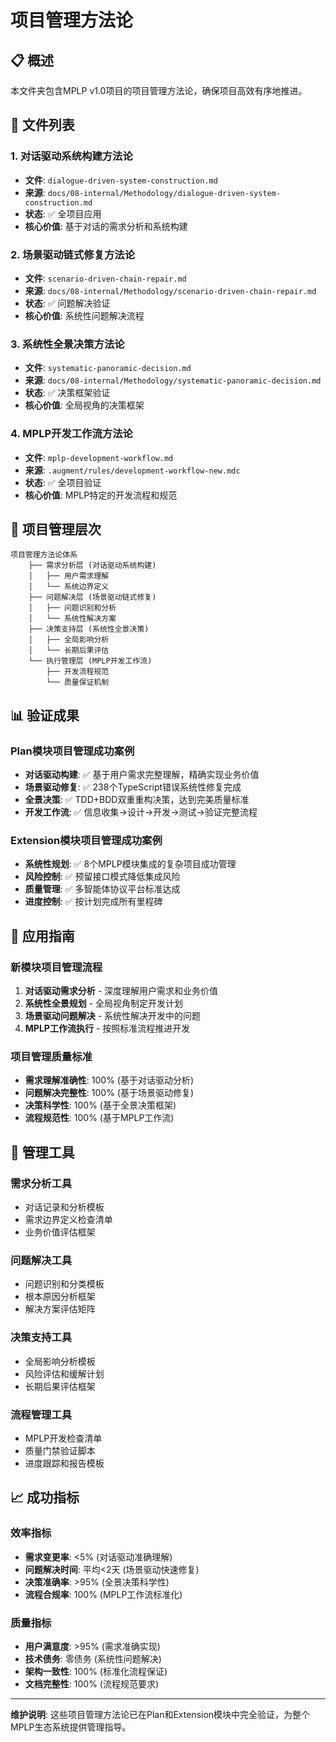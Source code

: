 # 项目管理方法论

## 📋 **概述**

本文件夹包含MPLP v1.0项目的项目管理方法论，确保项目高效有序地推进。

## 📁 **文件列表**

### **1. 对话驱动系统构建方法论**
- **文件**: `dialogue-driven-system-construction.md`
- **来源**: `docs/08-internal/Methodology/dialogue-driven-system-construction.md`
- **状态**: ✅ 全项目应用
- **核心价值**: 基于对话的需求分析和系统构建

### **2. 场景驱动链式修复方法论**
- **文件**: `scenario-driven-chain-repair.md`
- **来源**: `docs/08-internal/Methodology/scenario-driven-chain-repair.md`
- **状态**: ✅ 问题解决验证
- **核心价值**: 系统性问题解决流程

### **3. 系统性全景决策方法论**
- **文件**: `systematic-panoramic-decision.md`
- **来源**: `docs/08-internal/Methodology/systematic-panoramic-decision.md`
- **状态**: ✅ 决策框架验证
- **核心价值**: 全局视角的决策框架

### **4. MPLP开发工作流方法论**
- **文件**: `mplp-development-workflow.md`
- **来源**: `.augment/rules/development-workflow-new.mdc`
- **状态**: ✅ 全项目验证
- **核心价值**: MPLP特定的开发流程和规范

## 🎯 **项目管理层次**

```
项目管理方法论体系
    ├── 需求分析层 (对话驱动系统构建)
    │   ├── 用户需求理解
    │   └── 系统边界定义
    ├── 问题解决层 (场景驱动链式修复)
    │   ├── 问题识别和分析
    │   └── 系统性解决方案
    ├── 决策支持层 (系统性全景决策)
    │   ├── 全局影响分析
    │   └── 长期后果评估
    └── 执行管理层 (MPLP开发工作流)
        ├── 开发流程规范
        └── 质量保证机制
```

## 📊 **验证成果**

### **Plan模块项目管理成功案例**
- **对话驱动构建**: ✅ 基于用户需求完整理解，精确实现业务价值
- **场景驱动修复**: ✅ 238个TypeScript错误系统性修复完成
- **全景决策**: ✅ TDD+BDD双重重构决策，达到完美质量标准
- **开发工作流**: ✅ 信息收集→设计→开发→测试→验证完整流程

### **Extension模块项目管理成功案例**
- **系统性规划**: ✅ 8个MPLP模块集成的复杂项目成功管理
- **风险控制**: ✅ 预留接口模式降低集成风险
- **质量管理**: ✅ 多智能体协议平台标准达成
- **进度控制**: ✅ 按计划完成所有里程碑

## 🚀 **应用指南**

### **新模块项目管理流程**
1. **对话驱动需求分析** - 深度理解用户需求和业务价值
2. **系统性全景规划** - 全局视角制定开发计划
3. **场景驱动问题解决** - 系统性解决开发中的问题
4. **MPLP工作流执行** - 按照标准流程推进开发

### **项目管理质量标准**
- **需求理解准确性**: 100% (基于对话驱动分析)
- **问题解决完整性**: 100% (基于场景驱动修复)
- **决策科学性**: 100% (基于全景决策框架)
- **流程规范性**: 100% (基于MPLP工作流)

## 🔧 **管理工具**

### **需求分析工具**
- 对话记录和分析模板
- 需求边界定义检查清单
- 业务价值评估框架

### **问题解决工具**
- 问题识别和分类模板
- 根本原因分析框架
- 解决方案评估矩阵

### **决策支持工具**
- 全局影响分析模板
- 风险评估和缓解计划
- 长期后果评估框架

### **流程管理工具**
- MPLP开发检查清单
- 质量门禁验证脚本
- 进度跟踪和报告模板

## 📈 **成功指标**

### **效率指标**
- **需求变更率**: <5% (对话驱动准确理解)
- **问题解决时间**: 平均<2天 (场景驱动快速修复)
- **决策准确率**: >95% (全景决策科学性)
- **流程合规率**: 100% (MPLP工作流标准化)

### **质量指标**
- **用户满意度**: >95% (需求准确实现)
- **技术债务**: 零债务 (系统性问题解决)
- **架构一致性**: 100% (标准化流程保证)
- **文档完整性**: 100% (流程规范要求)

---

**维护说明**: 这些项目管理方法论已在Plan和Extension模块中完全验证，为整个MPLP生态系统提供管理指导。
